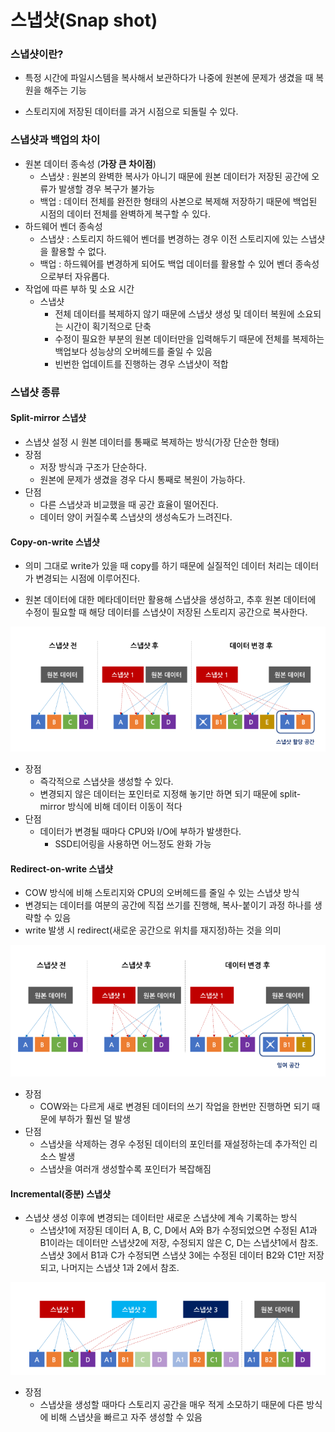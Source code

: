 # 스냅샷(Snap shot)

### 스냅샷이란?

- 특정 시간에 파일시스템을 복사해서 보관하다가 나중에 원본에 문제가 생겼을 때 복원을 해주는 기능

- 스토리지에 저장된 데이터를 과거 시점으로 되돌릴 수 있다.



### 스냅샷과 백업의 차이

- 원본 데이터 종속성 (**가장 큰 차이점**)
  - 스냅샷 : 원본의 완벽한 복사가 아니기 때문에 원본 데이터가 저장된 공간에 오류가 발생할 경우 복구가 불가능
  - 백업 : 데이터 전체를 완전한 형태의 사본으로 복제해 저장하기 때문에 백업된 시점의 데이터 전체를 완벽하게 복구할 수 있다.
- 하드웨어 벤더 종속성
  - 스냅샷 : 스토리지 하드웨어 벤더를 변경하는 경우 이전 스토리지에 있는 스냅샷을 활용할 수 없다.
  - 백업 : 하드웨어를 변경하게 되어도 백업 데이터를 활용할 수 있어 벤더 종속성으로부터 자유롭다.
- 작업에 따른 부하 및 소요 시간
  - 스냅샷
    - 전체 데이터를 복제하지 않기 때문에 스냅샷 생성 및 데이터 복원에 소요되는 시간이 획기적으로 단축
    - 수정이 필요한 부분의 원본 데이터만을 입력해두기 때문에 전체를 복제하는 백업보다 성능상의 오버헤드를 줄일 수 있음
    - 빈번한 업데이트를 진행하는 경우 스냅샷이 적합



### 스냅샷 종류

#### Split-mirror 스냅샷

- 스냅샷 설정 시 원본 데이터를 통째로 복제하는 방식(가장 단순한 형태)
- 장점
  - 저장 방식과 구조가 단순하다.
  - 원본에 문제가 생겼을 경우 다시 통째로 복원이 가능하다.
- 단점
  - 다른 스냅샷과 비교했을 때 공간 효율이 떨어진다.
  - 데이터 양이 커질수록 스냅샷의 생성속도가 느려진다.

#### Copy-on-write 스냅샷

- 의미 그대로 write가 있을 때 copy를 하기 때문에 실질적인 데이터 처리는 데이터가 변경되는 시점에 이루어진다.

- 원본 데이터에 대한 메타데이터만 활용해 스냅샷을 생성하고, 추후 원본 데이터에 수정이 필요할 때 해당 데이터를 스냅샷이 저장된 스토리지 공간으로 복사한다.

![copyon](images/copyon.PNG)

- 장점
  - 즉각적으로 스냅샷을 생성할 수 있다.
  - 변경되지 않은 데이터는 포인터로 지정해 놓기만 하면 되기 때문에 split-mirror 방식에 비해 데이터 이동이 적다
- 단점
  - 데이터가 변경될 때마다 CPU와 I/O에 부하가 발생한다.
    - SSD티어링을 사용하면 어느정도 완화 가능

#### Redirect-on-write 스냅샷

- COW 방식에 비해 스토리지와 CPU의 오버헤드를 줄일 수 있는 스냅샷 방식
- 변경되는 데이터를 여분의 공간에 직접 쓰기를 진행해, 복사-붙이기 과정 하나를 생략할 수 있음
- write 발생 시 redirect(새로운 공간으로 위치를 재지정)하는 것을 의미

![redirecton](images/redirecton.PNG)

- 장점
  - COW와는 다르게 새로 변경된 데이터의 쓰기 작업을 한번만 진행하면 되기 때문에 부하가 훨씬 덜 발생
- 단점
  - 스냅샷을 삭제하는 경우 수정된 데이터의 포인터를 재설정하는데 추가적인 리소스 발생
  - 스냅샷을 여러개 생성할수록 포인터가 복잡해짐

#### Incremental(증분) 스냅샷

- 스냅샷 생성 이후에 변경되는 데이터만 새로운 스냅샷에 계속 기록하는 방식
  - 스냅샷1에 저장된 데이터 A, B, C, D에서 A와 B가 수정되었으면 수정된 A1과 B1이라는 데이터만 스냅샷2에 저장, 수정되지 않은 C, D는 스냅샷1에서 참조. 스냅샷 3에서 B1과 C가 수정되면 스냅샷 3에는 수정된 데이터 B2와 C1만 저장되고, 나머지는 스냅샷 1과 2에서 참조.

![incre](images/incre.PNG)

- 장점
  - 스냅샷을 생성할 때마다 스토리지 공간을 매우 적게 소모하기 때문에 다른 방식에 비해 스냅샷을 빠르고 자주 생성할 수 있음